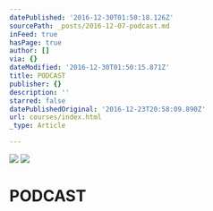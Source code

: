 ```yaml
---
datePublished: '2016-12-30T01:50:18.126Z'
sourcePath: _posts/2016-12-07-podcast.md
inFeed: true
hasPage: true
author: []
via: {}
dateModified: '2016-12-30T01:50:15.871Z'
title: PODCAST
publisher: {}
description: ''
starred: false
datePublishedOriginal: '2016-12-23T20:58:09.890Z'
url: courses/index.html
_type: Article

---
```

![](https://the-grid-user-content.s3-us-west-2.amazonaws.com/fc4a5c23-9f72-4d95-900b-c5c490629aaf.jpg)
![](https://the-grid-user-content.s3-us-west-2.amazonaws.com/ebb69489-53f8-4b5c-a46a-388e01537be0.jpg)

# **PODCAST**